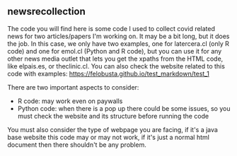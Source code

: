 
## newsrecollection

The code you will find here is some code I used to collect covid related news for two articles/papers I'm working on. It may be a bit long, but it does the job. In this case, we only have two examples, one for latercera.cl (only R code) and one for emol.cl (Python and R code), but you can use it for any other news media outlet that lets you get the xpaths from the HTML code, like elpais.es, or theclinic.cl. You can also check the website related to this code with examples: https://felobusta.github.io/test_markdown/test_1 

There are two important aspects to consider: 

- R code: may work even on paywalls
- Python code: when there is a pop up there could be some issues, so you must check the website and its structure before running the code

You must also consider the type of webpage you are facing, if it's a java base website this code may or may not work, if it's just a normal html document then there shouldn't be any problem.

